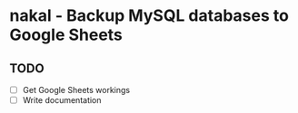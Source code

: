 # nakal - Backup MySQL databases to Google Sheets

## TODO
- [ ] Get Google Sheets workings
- [ ] Write documentation
